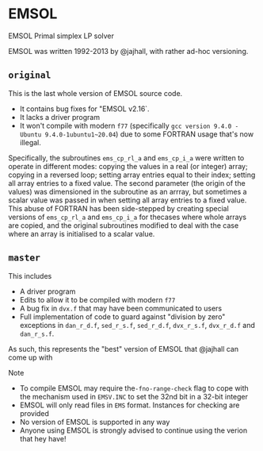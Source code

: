 # EMSOL
EMSOL Primal simplex LP solver

EMSOL was written 1992-2013 by @jajhall, with rather ad-hoc versioning. 

`original`
---------

This is the last whole version of EMSOL source code. 
* It contains bug fixes for "EMSOL v2.16`.
* It lacks a driver program
* It won't compile with modern `f77` (specifically `gcc version 9.4.0 - Ubuntu 9.4.0-1ubuntu1~20.04`) due to some FORTRAN usage that's now illegal.

Specifically, the subroutines `ems_cp_rl_a` and `ems_cp_i_a` were written to operate in different modes: copying the values in a real (or integer) array; copying in a reversed loop; setting array entries equal to their index; setting all array entries to a fixed value. The second parameter (the origin of the values) was dimensioned in the subroutine as an arrray, but sometimes a scalar value was passed in when setting all array entries to a fixed value. This abuse of FORTRAN has been side-stepped by creating special versions of `ems_cp_rl_a` and `ems_cp_i_a` for thecases where whole arrays are copied, and the original subroutines modified to deal with the case where an array is initialised to a scalar value.

`master`
-------

This includes 
* A driver program
* Edits to allow it to be compiled with modern `f77`
* A bug fix in `dvx.f` that may have been communicated to users
* Full implementation of code to guard against "division by zero" exceptions in `dan_r_d.f`, `sed_r_s.f`, `sed_r_d.f`, `dvx_r_s.f`, `dvx_r_d.f` and `dan_r_s.f`.

As such, this represents the "best" version of EMSOL that @jajhall can come up with

Note
* To compile EMSOL may require the`-fno-range-check` flag to cope with the mechanism used in `EMSV.INC` to set the 32nd bit in a 32-bit integer
* EMSOL will only read files in `EMS` format. Instances for checking are provided
* No version of EMSOL is supported in any way
* Anyone using EMSOL is strongly advised to continue using the verion that hey have!

